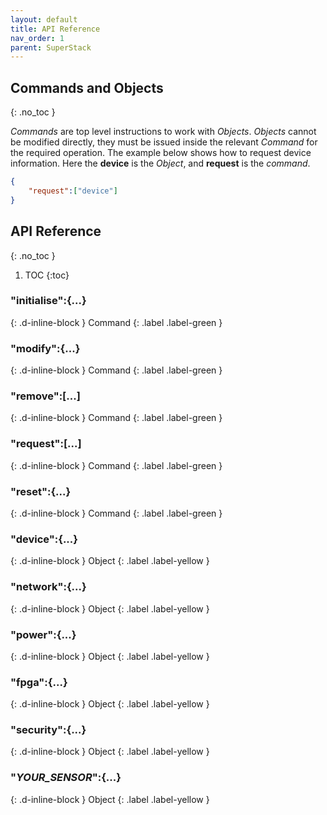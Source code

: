 ```yaml
---
layout: default
title: API Reference
nav_order: 1
parent: SuperStack
---
```


## Commands and Objects
{: .no_toc }

*Commands* are top level instructions to work with *Objects*. *Objects* cannot be modified directly, they must be issued inside the relevant *Command* for the required operation. The example below shows how to request device information. Here the **device** is the *Object*, and **request** is the *command*.

``` JSON
{
    "request":["device"]
}
```

## API Reference
{: .no_toc }
1. TOC
{:toc}

### "initialise":{...}
{: .d-inline-block }
Command {: .label .label-green }


### "modify":{...}
{: .d-inline-block }
Command {: .label .label-green }


### "remove":[...]
{: .d-inline-block }
Command {: .label .label-green }


### "request":[...]
{: .d-inline-block }
Command {: .label .label-green }


### "reset":{...}
{: .d-inline-block }
Command {: .label .label-green }


### "device":{...} 
{: .d-inline-block }
Object {: .label .label-yellow }

### "network":{...}
{: .d-inline-block }
Object {: .label .label-yellow }

### "power":{...} 
{: .d-inline-block }
Object {: .label .label-yellow }

### "fpga":{...}
{: .d-inline-block }
Object {: .label .label-yellow }


### "security":{...}
{: .d-inline-block }
Object {: .label .label-yellow }

### "_YOUR_SENSOR_":{...}
{: .d-inline-block }
Object {: .label .label-yellow }